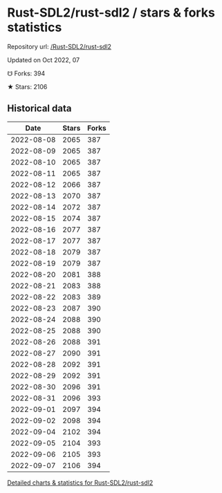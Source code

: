 # Rust-SDL2/rust-sdl2 / stars & forks statistics

Repository url: [/Rust-SDL2/rust-sdl2](https://github.com/Rust-SDL2/rust-sdl2)

Updated on Oct 2022, 07

☋ Forks: 394

★ Stars: 2106

## Historical data
| Date | Stars | Forks |
|------|-------|-------|
| 2022-08-08 | 2065 | 387 | 
| 2022-08-09 | 2065 | 387 | 
| 2022-08-10 | 2065 | 387 | 
| 2022-08-11 | 2065 | 387 | 
| 2022-08-12 | 2066 | 387 | 
| 2022-08-13 | 2070 | 387 | 
| 2022-08-14 | 2072 | 387 | 
| 2022-08-15 | 2074 | 387 | 
| 2022-08-16 | 2077 | 387 | 
| 2022-08-17 | 2077 | 387 | 
| 2022-08-18 | 2079 | 387 | 
| 2022-08-19 | 2079 | 387 | 
| 2022-08-20 | 2081 | 388 | 
| 2022-08-21 | 2083 | 388 | 
| 2022-08-22 | 2083 | 389 | 
| 2022-08-23 | 2087 | 390 | 
| 2022-08-24 | 2088 | 390 | 
| 2022-08-25 | 2088 | 390 | 
| 2022-08-26 | 2088 | 391 | 
| 2022-08-27 | 2090 | 391 | 
| 2022-08-28 | 2092 | 391 | 
| 2022-08-29 | 2092 | 391 | 
| 2022-08-30 | 2096 | 391 | 
| 2022-08-31 | 2096 | 393 | 
| 2022-09-01 | 2097 | 394 | 
| 2022-09-02 | 2098 | 394 | 
| 2022-09-04 | 2102 | 394 | 
| 2022-09-05 | 2104 | 393 | 
| 2022-09-06 | 2105 | 393 | 
| 2022-09-07 | 2106 | 394 | 


[Detailed charts & statistics for Rust-SDL2/rust-sdl2](https://reviewgithub.com/rep/Rust-SDL2/rust-sdl2)
